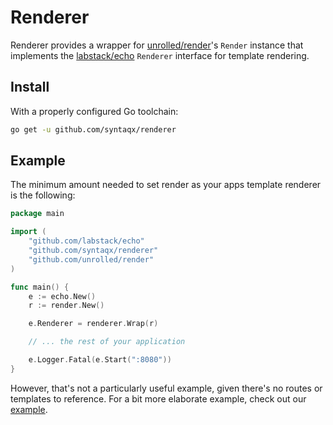 # Renderer

[unrolled-render]: https://github.com/unrolled/render
[labstack-echo]: https://github.com/labstack/echo
[example-app]: ./example

Renderer provides a wrapper for [unrolled/render][unrolled-render]'s `Render`
instance that implements the [labstack/echo][labstack-echo] `Renderer` interface
for template rendering.

## Install

With a properly configured Go toolchain:

```sh
go get -u github.com/syntaqx/renderer
```

## Example

The minimum amount needed to set render as your apps template renderer is the
following:

```go
package main

import (
    "github.com/labstack/echo"
    "github.com/syntaqx/renderer"
    "github.com/unrolled/render"
)

func main() {
    e := echo.New()
    r := render.New()

    e.Renderer = renderer.Wrap(r)

    // ... the rest of your application

    e.Logger.Fatal(e.Start(":8080"))
}
```

However, that's not a particularly useful example, given there's no routes or
templates to reference. For a bit more elaborate example, check out our
[example][example-app].
